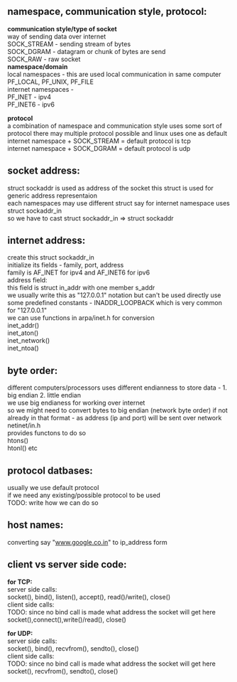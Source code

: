 ## namespace, communication style, protocol:
**communication style/type of socket**  
way of sending data over internet   
SOCK_STREAM - sending stream of bytes  
SOCK_DGRAM - datagram or chunk of bytes are send  
SOCK_RAW - raw socket  
**namespace/domain**  
local namespaces - this are used local communication in same computer
PF_LOCAL, PF_UNIX, PF_FILE  
internet namespaces -  
PF_INET - ipv4  
PF_INET6 - ipv6  

**protocol**  
a combination of namespace and communication style uses some sort of protocol
there may multiple protocol possible and linux uses one as default  
internet namespace + SOCK_STREAM = default protocol is tcp  
internet namespace + SOCK_DGRAM = default protocol is udp  

## socket address:
struct sockaddr is used as address of the socket this struct is used for generic address representaion  
each namespaces may use different struct say for internet namespace uses struct sockaddr_in  
so we have to cast struct sockaddr_in => struct sockaddr  

## internet address:
create this struct sockaddr_in  
initialize its fields - family, port, address  
family is AF_INET for ipv4 and AF_INET6 for ipv6  
address field:  
this field is struct in_addr with one member s_addr  
we usually write this as "127.0.0.1" notation but can't be used directly
use some predefined constants - INADDR_LOOPBACK which is very common for "127.0.0.1"  
we can use functions in arpa/inet.h for conversion  
inet_addr()  
inet_aton()  
inet_network()  
inet_ntoa()  

## byte order:
different computers/processors uses different endianness to store data - 1. big endian 2. little endian  
we use big endianess for working over internet   
so we might need to convert bytes to big endian (network byte order) if not already in that format - as address (ip and port) will be sent over network
netinet/in.h  
provides functons to do so  
htons()  
htonl() etc  

## protocol datbases:
usually we use default protocol  
if we need any existing/possible protocol to be used  
TODO: write how we can do so 

## host names:
converting say "www.google.co.in" to ip_address form

## client vs server side code:

**for TCP:**  
server side calls:  
socket(), bind(), listen(), accept(), read()/write(), close()  
client side calls:  
TODO: since no bind call is made what address the socket will get here  
socket(),connect(),write()/read(), close()

**for UDP:**  
server side calls:  
socket(), bind(), recvfrom(), sendto(), close()  
client side calls:   
TODO: since no bind call is made what address the socket will get here  
socket(), recvfrom(), sendto(), close()

